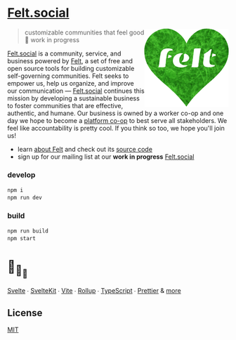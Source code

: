 # [Felt.social](https://felt.social)

[<img src="src/static/felt.png" align="right" width="192" height="178">](https://felt.social)

> customizable communities that feel good 💚 work in progress

[Felt.social](https://felt.social)
is a community, service, and business
powered by [Felt](https://github.com/feltcoop/felt),
a set of free and open source tools for building
customizable self-governing communities.
Felt seeks to empower us,
help us organize,
and improve our communication —
[Felt.social](https://felt.social) continues this mission
by developing a sustainable business to
foster communities that are effective, authentic, and humane.
Our business is owned by a worker co-op
and one day we hope to become
a [platform co-op](https://platform.coop)
to best serve all stakeholders.
We feel like accountability is pretty cool.
If you think so too, we hope you'll join us!

- learn [about Felt](https://www.felt.dev/about) and check out its
  [source code](https://github.com/feltcoop/felt)
- sign up for our mailing list at our
  **work in progress** [Felt.social](https://felt.social)

### develop

```bash
npm i
npm run dev
```

### build

```bash
npm run build
npm start
```

# :turtle:<sub>:turtle:</sub><sub><sub>:turtle:</sub></sub>

[Svelte](https://github.com/sveltejs/svelte) ∙
[SvelteKit](https://github.com/sveltejs/kit) ∙
[Vite](https://github.com/vitejs/vite) ∙
[Rollup](https://github.com/rollup/rollup) ∙
[TypeScript](https://github.com/microsoft/TypeScript) ∙
[Prettier](https://github.com/prettier/prettier)
& [more](package.json)

## License

[MIT](LICENSE)
